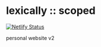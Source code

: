 # lexically :: scoped
[![Netlify Status](https://api.netlify.com/api/v1/badges/a1e2d794-0a15-4a39-ab6c-3b1bd9db65dd/deploy-status)](https://app.netlify.com/sites/eltonpinto/deploys)

personal website v2
